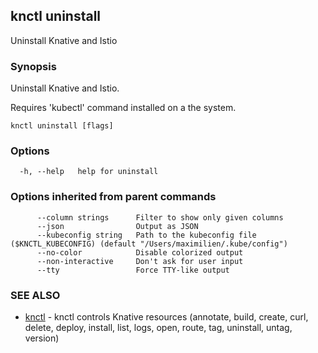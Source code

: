 ## knctl uninstall

Uninstall Knative and Istio

### Synopsis

Uninstall Knative and Istio. 

Requires 'kubectl' command installed on a the system.

```
knctl uninstall [flags]
```

### Options

```
  -h, --help   help for uninstall
```

### Options inherited from parent commands

```
      --column strings      Filter to show only given columns
      --json                Output as JSON
      --kubeconfig string   Path to the kubeconfig file ($KNCTL_KUBECONFIG) (default "/Users/maximilien/.kube/config")
      --no-color            Disable colorized output
      --non-interactive     Don't ask for user input
      --tty                 Force TTY-like output
```

### SEE ALSO

* [knctl](knctl.md)	 - knctl controls Knative resources (annotate, build, create, curl, delete, deploy, install, list, logs, open, route, tag, uninstall, untag, version)

